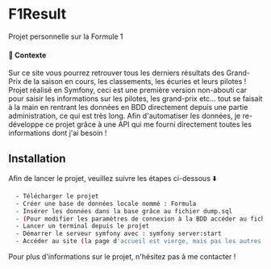 
# F1Result

Projet personnelle sur la Formule 1
#### 🔎 Contexte
Sur ce site vous pourrez retrouver tous les derniers résultats des Grand-Prix de la saison en cours, les classements, les écuries et leurs pilotes !
Projet réalisé en Symfony, ceci est une première version non-abouti car pour saisir les informations sur les pilotes, les grand-prix etc... tout se faisait à la main en rentrant les données en BDD directement depuis une partie administration, ce qui est très long. Afin d'automatiser les données, je re-développe ce projet grâce à une API qui me fourni directement toutes les informations dont j'ai besoin !


## Installation

Afin de lancer le projet, veuillez suivre les étapes ci-dessous ⬇️

```bash
  - Télécharger le projet
  - Créer une base de données locale nommé : Formula
  - Insérer les données dans la base grâce au fichier dump.sql
  - (Pour modifier les paramètres de connexion à la BDD accéder au fichier .env et modifier la ligne 31)
  - Lancer un terminal depuis le projet
  - Démarrer le serveur symfony avec : symfony server:start
  - Accéder au site (la page d'accueil est vierge, mais pas les autres sections 😉)
```

Pour plus d'informations sur le projet, n'hésitez pas à me contacter !
